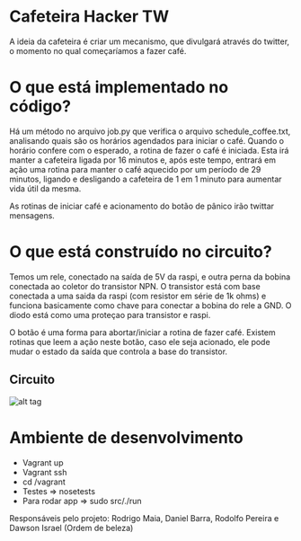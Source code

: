 # Cafeteira Hacker TW

A ideia da cafeteira é criar um mecanismo, que divulgará através do twitter, o momento no qual começaríamos a fazer café.

# O que está implementado no código?

Há um método no arquivo job.py que verifica o arquivo schedule_coffee.txt, analisando quais são os horários agendados para iniciar o café. Quando o horário confere com o esperado, a rotina de fazer o café é iniciada. Esta irá manter a cafeteira ligada por 16 minutos e, após este tempo, entrará em ação uma rotina para manter o café aquecido por um período de 29 minutos, ligando e desligando a cafeteira de 1 em 1 minuto para aumentar vida útil da mesma.

As rotinas de iniciar café e acionamento do botão de pânico irão twittar mensagens.

# O que está construído no circuito?

Temos um rele, conectado na saída de 5V da raspi, e outra perna da bobina conectada ao coletor do transistor NPN. O transistor está com base conectada a uma saida da raspi (com resistor em série de 1k ohms) e funciona basicamente como chave para conectar a bobina do rele a GND.
O diodo está como uma proteçao para transistor e raspi.

O botão é uma forma para abortar/iniciar a rotina de fazer café. Existem rotinas que leem a ação neste botão, caso ele seja acionado, ele pode mudar o estado da saída que controla a base do transistor.

## Circuito 
![alt tag](http://i63.photobucket.com/albums/h143/dmbarra/coffee_machine_circuit_schem.jpg)

# Ambiente de desenvolvimento 
- Vagrant up
- Vagrant ssh
- cd /vagrant
- Testes => nosetests 
- Para rodar app => sudo src/./run
 
Responsáveis pelo projeto: Rodrigo Maia, Daniel Barra, Rodolfo Pereira e Dawson Israel (Ordem de beleza)
